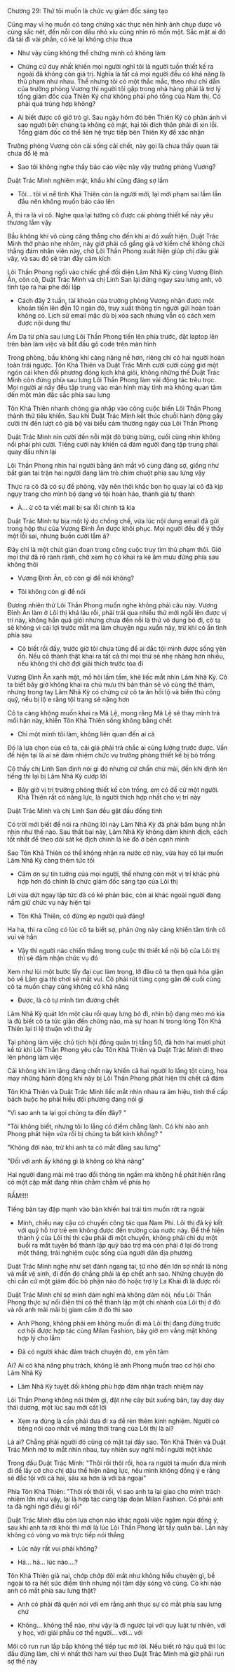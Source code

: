 




Chương 29: Thứ tôi muốn là chức vụ giám đốc sáng tạo

Cũng may vì họ muốn có tang chứng xác thực nên hình ảnh chụp được vô cùng sắc nét, đến nỗi con dấu nhỏ xíu cũng nhìn rõ mồn một. Sắc mặt ai đó đã tái đi vài phần, có kẻ lại không chịu thua

- Như vậy cũng không thể chứng minh cô không làm

- Chứng cứ duy nhất khiến mọi người nghĩ tôi là người tuồn thiết kế ra ngoài đã không còn giá trị. Nghĩa là tất cả mọi người đều có khả năng là thủ phạm như nhau. Thế nhưng tôi có một thắc mắc, theo như chỉ dẫn của trưởng phòng Vương thì người tôi gặp trong nhà hàng phải là trợ lý tổng giám đốc của Thiên Ký chứ không phải phó tổng của Nam thị. Có phải quá trùng hợp không?

- Ai biết được cô giở trò gì. Sau ngày hôm đó bên Thiên Ký có phản ánh vì sao người bên chúng ta không có mặt, hại tôi đích thân phải đi xin lỗi. Tổng giám đốc có thể liên hệ trực tiếp bên Thiên Ký để xác nhận

Trưởng phòng Vương còn cãi sống cãi chết, này gọi là chưa thấy quan tài chưa đổ lệ mà

- Sao tôi không nghe thấy báo cáo việc này vậy trưởng phòng Vương?

Duật Trác Minh nghiêm mặt, khẩu khí cũng đáng sợ lắm

- Tôi... tôi vì nể tình Khả Thiên còn là người mới, lại mới phạm sai lầm lần đầu nên không muốn báo cáo lên

À, thì ra là vì cô. Nghe qua lại tưởng cô được cái phòng thiết kế này yêu thương lắm vậy

Bầu không khí vô cùng căng thẳng cho đến khi ai đó xuất hiện. Duật Trác Minh thở phào nhẹ nhõm, nãy giờ phải cố gắng giả vờ kiềm chế không chửi thẳng đám nhân viên này, chờ Lôi Thần Phong xuất hiện giúp chị dâu giải vây, và sau đó sẽ tràn đầy cảm kích

Lôi Thần Phong ngồi vào chiếc ghế đối diện Lâm Nhã Kỳ cùng Vương Đình Ân, còn cô, Duật Trác Minh và chị Linh San lại đứng ngay sau lưng anh, vô tình tạo ra hai phe đối lập

- Cách đây 2 tuần, tài khoản của trưởng phòng Vương nhận được một khoản tiền lên đến 10 ngàn đô, truy xuất thông tin người gửi hoàn toàn không có. Lịch sử email mặc dù bị xóa sạch nhưng vẫn có cách xem được nội dung thư

Ám Dạ từ phía sau lưng Lôi Thần Phong tiến lên phía trước, đặt laptop lên trên bàn làm việc và bắt đầu gõ code trên màn hình

Trong phòng, bầu không khí càng nặng nề hơn, riêng chỉ có hai người hoàn toàn trái ngược. Tôn Khả Thiên và Duật Trác Minh cười cười cùng giơ một ngón cái khen đối phương đóng kịch khá giỏi, không những thế Duật Trác Minh còn đứng phía sau lưng Lôi Thần Phong làm vài động tác trêu trọc. Mọi người ai nấy đều tập trung vào màn hình máy tính mà không quan tâm đến một màn đặc sắc phía sau lưng


Tôn Khả Thiên nhanh chóng gia nhập vào công cuộc biến Lôi Thần Phong thành thứ tiêu khiển. Sau khi Duật Trác Minh kết thúc chuỗi hành động gây cười thì đến lượt cô giả bộ vài biểu cảm thường ngày của Lôi Thần Phong

Duật Trác Minh nín cười đến nỗi mặt đỏ bừng bừng, cuối cùng nhịn không nổi phải phì cười. Tiếng cười này khiến cả đám người đang tập trung phải quay đầu nhìn lại

Lôi Thần Phong nhìn hai người bằng ánh mắt vô cùng đáng sợ, giống như bắt gian tại trận hai người đang làm trò chim chuột phía sau lưng vậy

Thực ra cô đã có sự đề phòng, vậy nên thời khắc bọn họ quay lại cô đã kịp ngụy trang cho mình bộ dạng vô tội hoàn hảo, thanh giả tự thanh

- À... ừ cô ta viết mail bị sai lỗi chính tả kìa

Duật Trác Minh tự bịa một lý do chống chế, vừa lúc nội dung email đã gửi trong hộp thư của Vương Đình Ân được khôi phục. Mọi người đều để ý thấy một lỗi sai, nhưng buồn cười lắm à?

Đây chỉ là một chút gián đoạn trong công cuộc truy tìm thủ phạm thôi. Giờ mọi thứ đã rõ rành rành, chờ xem họ có khai ra kẻ âm mưu đứng phía sau không thôi

- Vương Đình Ân, cô còn gì để nói không?

- Tôi không còn gì để nói

Đương nhiên thứ Lôi Thần Phong muốn nghe không phải câu này. Vương Đình Ân làm ở Lôi thị khá lâu rồi, phải trải qua nhiều thứ mới ngồi lên được vị trí này, không hẳn quá giỏi nhưng chưa đến nỗi là thứ vô dụng bỏ đi, cô ta sẽ không vì cái lợi trước mắt mà làm chuyện ngu xuẩn này, trừ khi có ẩn tình phía sau

- Cô biết rồi đấy, trước giờ tôi chưa từng để ai đắc tội mình được sống yên ổn. Nếu cô thành thật khai ra tất cả thì mọi thứ sẽ nhẹ nhàng hơn nhiều, nếu không thì chờ đợi giải thích trước tòa đi

Vương Đình Ân xanh mặt, mồ hôi lấm tấm, khẽ liếc mắt nhìn Lâm Nhã Kỳ. Cô ta biết bây giờ không khai ra chủ mưu thì bản thân sẽ vô cùng thê thảm, nhưng trong tay Lâm Nhã Kỳ có chứng cứ cô ta ăn hối lộ và biển thủ công quỹ, nếu bị lộ e rằng tội trạng sẽ nặng hơn

Cô ta càng không muốn khai ra Mã Lệ, mong rằng Mã Lệ sẽ thay mình trả mối hận này, khiến Tôn Khả Thiên sống không bằng chết

- Chỉ một mình tôi làm, không liên quan đến ai cả

Đó là lựa chọn của cô ta, cái giá phải trả chắc ai cũng lường trước được. Vấn đề hiện tại là ai sẽ đảm nhiệm chức vụ trưởng phòng thiết kế bị bỏ trống

Cô thấy chị Linh San định nói gì đó nhưng cứ chần chừ mãi, đến khi định lên tiếng thì lại bị Lâm Nhã Kỳ cướp lời

- Bây giờ vị trí trưởng phòng thiết kế còn trống, em có đề cử một người. Khả Thiên rất có năng lực, là người thích hợp nhất cho vị trí này

Duật Trác Minh và chị Linh San đều gật đầu đồng tình

Có trời mới biết để nói ra những lời này Lâm Nhã Kỳ đã phải bấm bụng nhẫn nhịn như thế nào. Sau thất bại này, Lâm Nhã Kỳ không dám khinh địch, cách tốt nhất để theo dõi sát kẻ địch chính là kẻ đó ở bên cạnh mình

Sao Tôn Khả Thiên có thể không nhận ra nước cờ này, vừa hay cô lại muốn Lâm Nhã Kỳ càng thêm tức tối

- Cảm ơn sự tin tưởng của mọi người, thế nhưng còn một vị trí khác phù hợp hơn đó chính là chức giám đốc sáng tạo của Lôi thị

Lời vừa dứt ngay lập tức đã có kẻ phản bác, còn ai khác ngoài người đang nắm giữ chức vụ này hiện tại


- Tôn Khả Thiên, cô đừng ép người quá đáng!

Ha ha, thì ra cũng có lúc cô ta biết sợ, phản ứng này càng khiến tâm tình cô vui vẻ hẳn

- Vậy thì người nào chiến thắng trong cuộc thi thiết kế nội bộ của Lôi thị thì sẽ đảm nhận chức vụ đó

Xem như lùi một bước lấy đại cục làm trọng, lỡ đâu cô ta thẹn quá hóa giận bỏ về Lâm gia thì chơi sẽ mất vui. Cô phải rút từng cọng gân để cuối cùng cô ta muốn chạy cũng không có khả năng

- Được, là cô tự mình tìm đường chết

Lâm Nhã Kỳ quát lớn một câu rồi quay lưng bỏ đi, nhìn bộ dạng méo mó kia là đủ biết cô ta tức giận đến chừng nào, mà sự hoan hỉ trong lòng Tôn Khả Thiên lại tỉ lệ thuận với thứ ấy

Tại phòng làm việc chủ tịch hội đồng quản trị tầng 50, đã hơn hai mươi phút kể từ khi Lôi Thần Phong yêu cầu Tôn Khả Thiên và Duật Trác Minh đi theo lên phòng làm việc

Cái không khí im lặng đáng chết này khiến cả hai người lo lắng tột cùng, họa may những hành động khi nãy bị Lôi Thần Phong phát hiện thì chết cả đám

Tôn Khả Thiên và Duật Trác Minh liếc mắt nhìn nhau ra ám hiệu, tình thế cấp bách buộc họ phải hiểu đối phương đang nói gì

"Vì sao anh ta lại gọi chúng ta đến đây? "

"Tôi không biết, nhưng tôi lo lắng có điềm chẳng lành. Có khi nào anh Phong phát hiện vừa rồi bị chúng ta bất kính không? "

"Không đời nào, trừ khi anh ta có mắt đằng sau lưng"

"Đối với anh ấy không gì là không có khả năng"

Hai người đang mải mê trao đổi thông tin ngầm mà không hề phát hiện rằng có một cặp mắt đang nhìn chằm chằm về phía họ

RẦM!!!!

Tiếng bàn tay đập mạnh vào bàn khiến hai trái tim muốn rớt ra ngoài

- Minh, chiều nay cậu có chuyến công tác qua Nam Phi. Lôi thị đã ký kết với quỹ hỗ trợ trẻ em không được đến trường của nước này. Để thể hiện thành ý của Lôi thị thì cậu phải đi một chuyến, không phải chỉ dự một buổi ra mắt tuyên bố thành lập quỹ bảo trợ mà còn phải ở lại đó trong một tháng, trải nghiệm cuộc sống của người dân địa phương

Duật Trác Minh nghe như sét đánh ngang tai, từ nhỏ đến lớn sợ nhất là nóng và mất vệ sinh, đi đến đó chẳng phải là ép chết anh sao. Những chuyện đó chỉ cần cử một giám đốc bộ phận nào đó hoặc trợ lý La Khải đi là được rồi

Duật Trác Minh chỉ sợ mình dám nghĩ mà không dám nói, nếu Lôi Thần Phong thực sự nổi điên thì có thể thành lập một chi nhánh của Lôi thị ở đó và rồi anh mãi mãi bị giam cầm ở đó thì sao

- Anh Phong, không phải em không muốn đi mà Lôi thị đang đứng trước cơ hội được hợp tác cùng Milan Fashion, bây giờ em vắng mặt không hợp lý cho lắm

- Đã có người khác đảm trách chuyện đó, em yên tâm


Ai? Ai có khả năng phụ trách, không lẽ anh Phong muốn trao cơ hội cho Lâm Nhã Kỳ

- Lâm Nhã Kỳ tuyệt đối không phù hợp đảm nhận trách nhiệm này

Lôi Thần Phong không nói thêm gì, đặt nhẹ cây bút xuống bàn, tay day day thái dương, một lúc sau mới cất lời

- Xem ra đúng là cần phải đưa đi xa để rèn thêm kinh nghiệm. Người có tiếng nói cao nhất về mảng thời trang của Lôi thị là ai?

Là ai? Chẳng phải người đó cũng có mặt tại đây sao. Tôn Khả Thiên và Duật Trác Minh mở to mắt nhìn nhau, tuy nhiên suy nghĩ mỗi người một khác

Trong đầu Duật Trác Minh: "Thôi rồi thôi rồi, hóa ra người ta muốn đưa mình đi để lấy cớ cho chị dâu thể hiện năng lực, nếu mình không đồng ý e rằng sẽ đắc tội với cả hai, sâu xa hơn là với bà ngoại"

Phía Tôn Khả Thiên: "Thôi rồi thôi rồi, vì sao anh ta lại giao cho mình trách nhiệm lớn như vậy, lại là hợp tác cùng tập đoàn Milan Fashion. Có phải anh ta đã nghi ngờ điều gì rồi"

Duật Trác Minh đâu còn lựa chọn nào khác ngoài việc ngậm ngùi đồng ý, sau khi anh ta rời khỏi thì mới là lúc Lôi Thần Phong lật tẩy quân bài. Lần này không có vòng vo mà trực tiếp nói thẳng

- Lúc nãy rất vui phải không?

- Hả... hả... lúc nào....?

Tôn Khả Thiên giả nai, chớp chớp đôi mắt như không hiểu chuyện gì, bề ngoài tỏ ra hết sức điềm tĩnh nhưng nội tâm dậy sóng vô cùng. Có khi nào anh có mắt phía sau lưng thật?

- Anh có phải đã quên nói với em rằng anh thực sự có mắt phía sau lưng chứ

- Không... không thể nào, như vậy là đi ngược lại với quy luật tự nhiên, với y học, với giải phẫu cơ thể người... với... với

Môi cô run run lắp bắp không thể tiếp tục mở lời. Nếu biết rõ hậu quả thì lúc đầu đừng làm, chỉ vì nhất thời ham vui theo Duật Trác Minh mà giờ phải run sợ thế này




